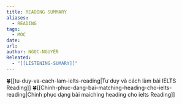 ```yaml
---
title: READING SUMMARY
aliases:
  - READING
tags:
  - MOC
date: 
url: 
author: NGỌC-NGUYỄN
Releated:
  - "[[LISTENING-SUMARY]]"
---
```



🍀[[tu-duy-va-cach-lam-ielts-reading|Tư duy và cách làm bài IELTS Reading]]
🍀[[Chinh-phuc-dang-bai-matching-heading-cho-ielts-reading|Chinh phục dạng bài maiching heading cho ielts Reading]]